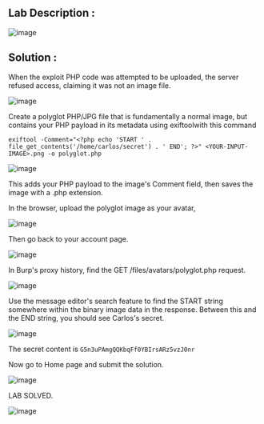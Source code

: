 ## Lab Description :

![image](https://github.com/ananthan05/Portswigger_labs/assets/140697378/4a340dcc-5c55-41b4-a4e7-fc2b5ca139c9)

## Solution :

When the exploit PHP code was attempted to be uploaded, the server refused access, claiming it was not an image file.

![image](https://github.com/ananthan05/Portswigger_labs/assets/140697378/55c8172d-4f0f-4f64-a75a-1263e586bf32)

Create a polyglot PHP/JPG file that is fundamentally a normal image, but contains your PHP payload in its metadata using exiftoolwith this command

`exiftool -Comment="<?php echo 'START ' . file_get_contents('/home/carlos/secret') . ' END'; ?>" <YOUR-INPUT-IMAGE>.png -o polyglot.php`

![image](https://github.com/ananthan05/Portswigger_labs/assets/140697378/5b481b6b-eff4-4727-ac14-1697e6d894e0)

This adds your PHP payload to the image's Comment field, then saves the image with a .php extension.

In the browser, upload the polyglot image as your avatar,

![image](https://github.com/ananthan05/Portswigger_labs/assets/140697378/4ec61396-ccf8-4f8e-aea7-7392c0608963)

Then go back to your account page.

![image](https://github.com/ananthan05/Portswigger_labs/assets/140697378/f08ac740-b86e-4644-b963-e92104464dbd)

In Burp's proxy history, find the GET /files/avatars/polyglot.php request.

![image](https://github.com/ananthan05/Portswigger_labs/assets/140697378/62878fa7-87f5-4ff4-9c90-ff108f6dfb26)

Use the message editor's search feature to find the START string somewhere within the binary image data in the response. Between this and the END string, you should see Carlos's secret.

![image](https://github.com/ananthan05/Portswigger_labs/assets/140697378/627dcaf4-ebb9-4eb8-b03a-e8d0f4d5af9a)

The secret content is `G5n3uPAmgQQKbqFf0YBIrsARz5vzJ0nr`

Now go to Home page and submit the solution.

![image](https://github.com/ananthan05/Portswigger_labs/assets/140697378/305c9de7-abd1-4486-ba49-8672e750a466)

LAB SOLVED.

![image](https://github.com/ananthan05/Portswigger_labs/assets/140697378/03809a5e-1072-4816-95fc-eab94d66fa21)

